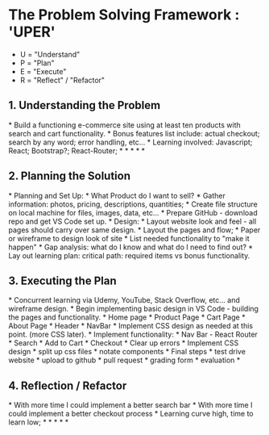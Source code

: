 <h1>The Problem Solving Framework : 'UPER'</h1>

- U = "Understand"
- P = "Plan"
- E = "Execute"
- R = "Reflect" / "Refactor"

<h2>1. Understanding the Problem</h2>
* Build a functioning e-commerce site using at least ten products with search and cart functionality.
* Bonus features list include: actual checkout; search by any word; error handling, etc...
* Learning involved: Javascript; React; Bootstrap?; React-Router; 
*
*
*
*
*
<h2>
    2. Planning the Solution
</h2>
* Planning and Set Up:
    * What Product do I want to sell?
    * Gather information: photos, pricing, descriptions, quantities;
    * Create file structure on local machine for files, images, data, etc...
    * Prepare GitHub - download repo and get VS Code set up.
* Design:
    * Layout website look and feel - all pages should carry over same design.
    * Layout the pages and flow;
    * Paper or wireframe to design look of site
    * List needed functionality to "make it happen"
    * Gap analysis: what do I know and what do I need to find out?
    * Lay out learning plan: critical path: required items vs bonus functionality.
<h2>
    3. Executing the Plan
</h2>
* Concurrent learning via Udemy, YouTube, Stack Overflow, etc... and wireframe design.
* Begin implementing basic design in VS Code - building the pages and functionality.
    * Home page
    * Product Page
    * Cart Page
    * About Page
    * Header
    * NavBar
* Implement CSS design as needed at this point. (more CSS later).
* Implement functionality:
    * Nav Bar - React Router
    * Search
    * Add to Cart
    * Checkout
* Clear up errors
* Implement CSS design
    * split up css files
    * notate components
* Final steps
    * test drive website
    * upload to github
    * pull request
    * grading form
    * evaluation
*
<h2>
    4. Reflection / Refactor
</h2>
* With more time I could implement a better search bar
* With more time I could implement a better checkout process
* Learning curve high, time to learn low;
* 
*
*
*
*

